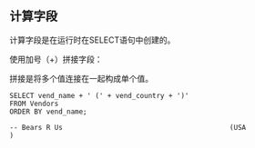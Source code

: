 ## 计算字段

计算字段是在运行时在SELECT语句中创建的。

使用加号（+）拼接字段：

拼接是将多个值连接在一起构成单个值。

```
SELECT vend_name + ' (' + vend_country + ')'
FROM Vendors
ORDER BY vend_name;

-- Bears R Us                                         (USA                                               )
```



